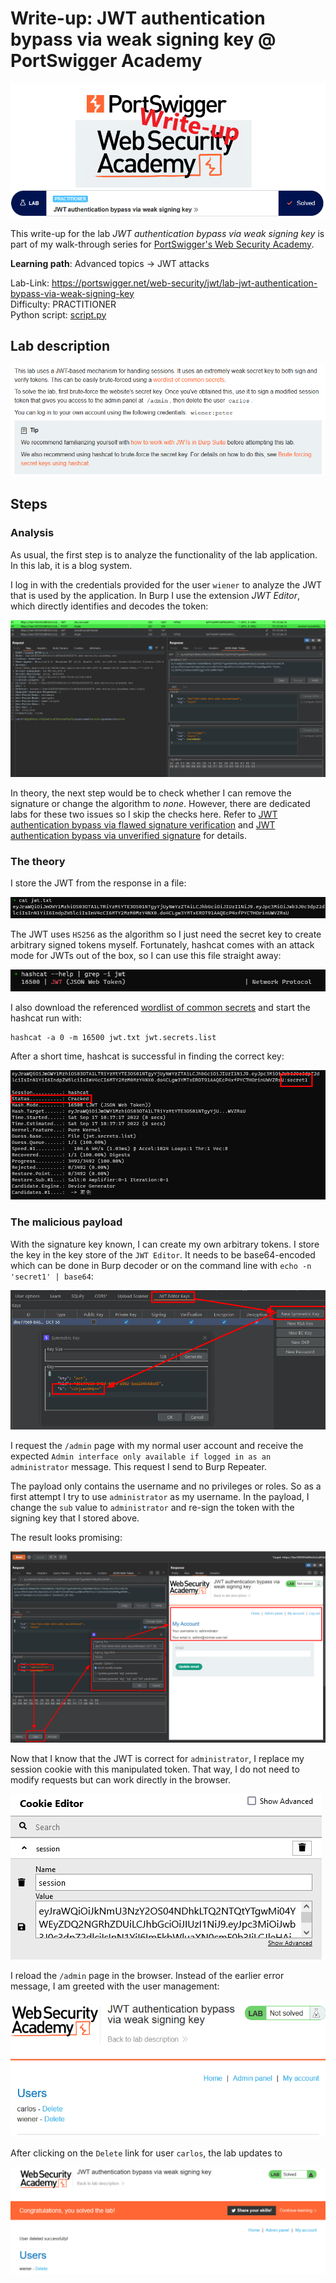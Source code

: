 # Write-up: JWT authentication bypass via weak signing key @ PortSwigger Academy

![logo](img/logo.png)

This write-up for the lab *JWT authentication bypass via weak signing key* is part of my walk-through series for [PortSwigger's Web Security Academy](https://portswigger.net/web-security).

**Learning path**: Advanced topics → JWT attacks

Lab-Link: <https://portswigger.net/web-security/jwt/lab-jwt-authentication-bypass-via-weak-signing-key>  
Difficulty: PRACTITIONER  
Python script: [script.py](script.py)  

## Lab description

![Lab description](img/lab_description.png)

## Steps

### Analysis

As usual, the first step is to analyze the functionality of the lab application. In this lab, it is a blog system.

I log in with the credentials provided for the user `wiener` to analyze the JWT that is used by the application. In Burp I use the extension *JWT Editor*, which directly identifies and decodes the token:

![](img/login_response.png)

In theory, the next step would be to check whether I can remove the signature or change the algorithm to *none*. However, there are dedicated labs for these two issues so I skip the checks here. Refer to [JWT authentication bypass via flawed signature verification](../JWT_authentication_bypass_via_flawed_signature_verification/README.md) and [JWT authentication bypass via unverified signature](../JWT_authentication_bypass_via_unverified_signature/README.md) for details.

### The theory

I store the JWT from the response in a file:

![](img/jwt.png)

The JWT uses `HS256` as the algorithm so I just need the secret key to create arbitrary signed tokens myself. Fortunately, hashcat comes with an attack mode for JWTs out of the box, so I can use this file straight away:

![](img/hashcat_jwt_option.png)

I also download the referenced [wordlist of common secrets](https://github.com/wallarm/jwt-secrets/blob/master/jwt.secrets.list) and start the hashcat run with:

```
hashcat -a 0 -m 16500 jwt.txt jwt.secrets.list
```

After a short time, hashcat is successful in finding the correct key:

![Cracked secret key](img/hashcat_result.png)

### The malicious payload

With the signature key known, I can create my own arbitrary tokens. I store the key in the key store of the `JWT Editor`. It needs to be base64-encoded which can be done in Burp decoder or on the command line with `echo -n 'secret1' | base64`:

![Storing the secret key for further use](img/jwt_key.png)

I request the `/admin` page with my normal user account and receive the expected `Admin interface only available if logged in as an administrator` message. This request I send to Burp Repeater.

The payload only contains the username and no privileges or roles. So as a first attempt I try to use `administrator` as my username. In the payload, I change the `sub` value to `administrator` and re-sign the token with the signing key that I stored above.

The result looks promising:

![Manipulation of JWT in the request](img/repeater_administrator.png)

Now that I know that the JWT is correct for `administrator`, I replace my session cookie with this manipulated token. That way, I do not need to modify requests but can work directly in the browser.

![](img/2022-09-17-11-44-13.png)

I reload the `/admin` page in the browser. Instead of the earlier error message, I am greeted with the user management:

![](img/user_management.png)

After clicking on the `Delete` link for user `carlos`, the lab updates to

![Lab solved](img/success.png)
